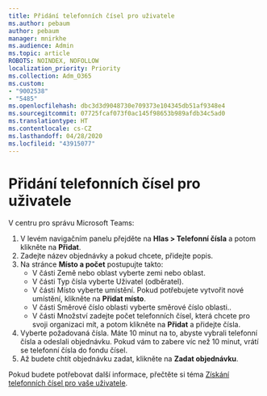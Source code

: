```yaml
---
title: Přidání telefonních čísel pro uživatele
ms.author: pebaum
author: pebaum
manager: mnirkhe
ms.audience: Admin
ms.topic: article
ROBOTS: NOINDEX, NOFOLLOW
localization_priority: Priority
ms.collection: Adm_O365
ms.custom:
- "9002538"
- "5485"
ms.openlocfilehash: dbc3d3d9048730e709373e104345db51af9348e4
ms.sourcegitcommit: 07725fcaf073f0ac145f98653b989afdb34c5ad0
ms.translationtype: HT
ms.contentlocale: cs-CZ
ms.lasthandoff: 04/28/2020
ms.locfileid: "43915077"
---
```

# <a name="adding-phone-numbers-to-users"></a>Přidání telefonních čísel pro uživatele

V centru pro správu Microsoft Teams:

1. V levém navigačním panelu přejděte na **Hlas > Telefonní čísla** a potom klikněte na **Přidat**.
2. Zadejte název objednávky a pokud chcete, přidejte popis.
3. Na stránce **Místo a počet** postupujte takto:
    - V části Země nebo oblast vyberte zemi nebo oblast.
    - V části Typ čísla vyberte Uživatel (odběratel).
    - V části Místo vyberte umístění. Pokud potřebujete vytvořit nové umístění, klikněte na **Přidat místo**.
    - V části Směrové číslo oblasti vyberte směrové číslo oblasti..
    - V části Množství zadejte počet telefonních čísel, která chcete pro svoji organizaci mít, a potom klikněte na **Přidat** a přidejte čísla.
4. Vyberte požadovaná čísla. Máte 10 minut na to, abyste vybrali telefonní čísla a odeslali objednávku. Pokud vám to zabere víc než 10 minut, vrátí se telefonní čísla do fondu čísel.
5. Až budete chtít objednávku zadat, klikněte na **Zadat objednávku**.

Pokud budete potřebovat další informace, přečtěte si téma [Získání telefonních čísel pro vaše uživatele](https://docs.microsoft.com/microsoftteams/getting-phone-numbers-for-your-users).
